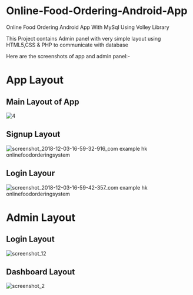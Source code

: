 # Online-Food-Ordering-Android-App
Online Food Ordering Android App With MySql Using Volley Library

This Project contains Admin panel with very simple layout using HTML5,CSS & PHP to communicate with database

Here are the screenshots of app and admin panel:-
# App Layout
## Main Layout of App
![4](https://user-images.githubusercontent.com/30774173/49401992-aca8b180-f76e-11e8-9e20-c4ff4b73ec9b.png)

## Signup Layout
![screenshot_2018-12-03-16-59-32-916_com example hk onlinefoodorderingsystem](https://user-images.githubusercontent.com/30774173/49402291-8cc5bd80-f76f-11e8-89d0-e6aea20922fd.png)

## Login Layour
![screenshot_2018-12-03-16-59-42-357_com example hk onlinefoodorderingsystem](https://user-images.githubusercontent.com/30774173/49402294-918a7180-f76f-11e8-997f-43e0b21b5aca.png)

# Admin Layout
## Login Layout
![screenshot_12](https://user-images.githubusercontent.com/30774173/49402434-e332fc00-f76f-11e8-87b4-78720d08570e.png)

## Dashboard Layout
![screenshot_2](https://user-images.githubusercontent.com/30774173/49402508-0a89c900-f770-11e8-8d10-1032ea180226.png)


